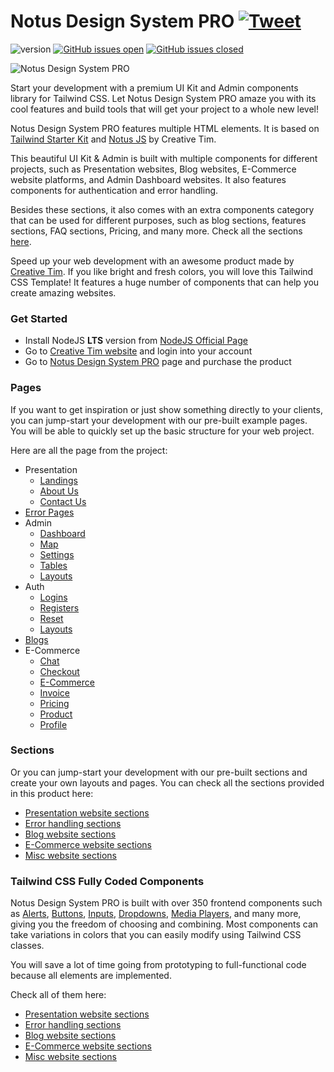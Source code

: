 
# Notus Design System PRO <a href="<<twitter-share-link>>" target="_blank">[![Tweet](https://img.shields.io/twitter/url/http/shields.io.svg?style=social&logo=twitter)](https://twitter.com/intent/tweet?url=https://www.creative-tim.com/product/notus-design-system-pro&text=Premium%20Tailwind%20CSS%20Design%20System%20by%20Creative%20Tim)


![version](https://img.shields.io/badge/version-1.0.0-blue.svg) <a href="https://github.com/creativetimofficial/ct-notus-design-system-pro/issues?q=is%3Aopen+is%3Aissue" target="_blank">![GitHub issues open](https://img.shields.io/github/issues/creativetimofficial/ct-notus-design-system-pro.svg)</a> <a href="https://github.com/creativetimofficial/ct-notus-design-system-pro/issues?q=is%3Aissue+is%3Aclosed" target="_blank">![GitHub issues closed](https://img.shields.io/github/issues-closed-raw/creativetimofficial/ct-notus-design-system-pro.svg)</a>

![Notus Design System PRO](https://raw.githubusercontent.com/creativetimofficial/public-assets/master/notus-pro-react/notus-pro-react.jpg)

Start your development with a premium UI Kit and Admin components library for Tailwind CSS. Let Notus Design System PRO amaze you with its cool features and build tools that will get your project to a whole new level!

Notus Design System PRO features multiple HTML elements. It is based on [Tailwind Starter Kit](https://www.creative-tim.com/learning-lab/tailwind-starter-kit/presentation?ref=ndsp-github-readme) and [Notus JS](https://www.creative-tim.com/product/notus-js?ref=ndsp-github-readme) by Creative Tim.

This beautiful UI Kit & Admin is built with multiple components for different projects, such as Presentation websites, Blog websites, E-Commerce website platforms, and Admin Dashboard websites. It also features components for authentication and error handling.

Besides these sections, it also comes with an extra components category that can be used for different purposes, such as blog sections, features sections, FAQ sections, Pricing, and many more. Check all the sections [here](https://demos.creative-tim.com/notus-design-system-pro/#presentation-id).

Speed up your web development with an awesome product made by [Creative Tim](https://www.creative-tim.com/). If you like bright and fresh colors, you will love this Tailwind CSS Template! It features a huge number of components that can help you create amazing websites.

### Get Started

*   Install NodeJS **LTS** version from [NodeJS Official Page](https://nodejs.org/en/)
*   Go to [Creative Tim website](https://www.creative-tim.com/) and login into your account
*   Go to [Notus Design System PRO](https://www.creative-tim.com/product/notus-design-system-pro) page and purchase the product

### Pages

If you want to get inspiration or just show something directly to your clients,
you can jump-start your development with our pre-built example pages. You will be able
to quickly set up the basic structure for your web project.

Here are all the page from the project:
- Presentation
  - [Landings](https://demos.creative-tim.com/notus-design-system-pro/presentation/pages/landing.html?ref=ndsp-readme)
  - [About Us](https://demos.creative-tim.com/notus-design-system-pro/presentation/pages/about-us.html?ref=ndsp-readme)
  - [Contact Us](https://demos.creative-tim.com/notus-design-system-pro/presentation/pages/contact-us.html?ref=ndsp-readme)
- [Error Pages](https://demos.creative-tim.com/notus-design-system-pro/error/pages.html?ref=ndsp-readme)
- Admin
  - [Dashboard](https://demos.creative-tim.com/notus-design-system-pro/admin/pages/dashboards.html?ref=ndsp-readme)
  - [Map](https://demos.creative-tim.com/notus-design-system-pro/admin/pages/maps.html?ref=ndsp-readme)
  - [Settings](https://demos.creative-tim.com/notus-design-system-pro/admin/pages/settings.html?ref=ndsp-readme)
  - [Tables](https://demos.creative-tim.com/notus-design-system-pro/admin/pages/tables.html?ref=ndsp-readme)
  - [Layouts](https://demos.creative-tim.com/notus-design-system-pro/admin/pages/layouts.html?ref=ndsp-readme)
- Auth
  - [Logins](https://demos.creative-tim.com/notus-design-system-pro/auth/pages/login.html?ref=ndsp-readme)
  - [Registers](https://demos.creative-tim.com/notus-design-system-pro/auth/pages/register.html?ref=ndsp-readme)
  - [Reset](https://demos.creative-tim.com/notus-design-system-pro/auth/pages/reset.html?ref=ndsp-readme)
  - [Layouts](https://demos.creative-tim.com/notus-design-system-pro/auth/pages/layouts.html?ref=ndsp-readme)
- [Blogs](https://demos.creative-tim.com/notus-design-system-pro/presentation/sections/blogs.html?ref=ndsp-readme)
- E-Commerce
  - [Chat](https://demos.creative-tim.com/notus-design-system-pro/ecommerce/pages/chat.html?ref=ndsp-readme)
  - [Checkout](https://demos.creative-tim.com/notus-design-system-pro/ecommerce/pages/checkout.html?ref=ndsp-readme)
  - [E-Commerce](https://demos.creative-tim.com/notus-design-system-pro/ecommerce/pages/e-commerce.html?ref=ndsp-readme)
  - [Invoice](https://demos.creative-tim.com/notus-design-system-pro/ecommerce/pages/invoice.html?ref=ndsp-readme)
  - [Pricing](https://demos.creative-tim.com/notus-design-system-pro/ecommerce/pages/pricing.html?ref=ndsp-readme)
  - [Product](https://demos.creative-tim.com/notus-design-system-pro/ecommerce/pages/product.html?ref=ndsp-readme)
  - [Profile](https://demos.creative-tim.com/notus-design-system-pro/ecommerce/pages/profile.html?ref=ndsp-readme)


### Sections

Or you can jump-start your development with our pre-built sections and create your own layouts and pages.
You can check all the sections provided in this product here:

- [Presentation website sections](https://demos.creative-tim.com/notus-design-system-pro/#presentation-id)
- [Error handling sections](https://demos.creative-tim.com/notus-design-system-pro/#error-id)
- [Blog website sections](https://demos.creative-tim.com/notus-design-system-pro/#blog-id)
- [E-Commerce website sections](https://demos.creative-tim.com/notus-design-system-pro/#e-commerce-id)
- [Misc website sections](https://demos.creative-tim.com/notus-design-system-pro/#misc-id)

### Tailwind CSS Fully Coded Components

Notus Design System PRO is built with over 350 frontend components such as [Alerts](https://demos.creative-tim.com/notus-design-system-pro/misc/components/alert.html?ref=ndsp-github-readme), [Buttons](https://demos.creative-tim.com/notus-design-system-pro/misc/components/buttons.html?ref=ndsp-github-readme), [Inputs](https://demos.creative-tim.com/notus-design-system-pro/misc/components/input.html?ref=ndsp-github-readme), [Dropdowns](https://demos.creative-tim.com/notus-design-system-pro/misc/components/dropdowns.html?ref=ndsp-github-readme), [Media Players](https://demos.creative-tim.com/notus-design-system-pro/misc/components/media.html?ref=ndsp-github-readme), and many more, giving you the freedom of choosing and combining. Most components can take variations in colors that you can easily modify using Tailwind CSS classes.

You will save a lot of time going from prototyping to full-functional code because all elements are implemented.

Check all of them here:

- [Presentation website sections](https://demos.creative-tim.com/notus-design-system-pro/#presentation-id)
- [Error handling sections](https://demos.creative-tim.com/notus-design-system-pro/#error-id)
- [Blog website sections](https://demos.creative-tim.com/notus-design-system-pro/#blog-id)
- [E-Commerce website sections](https://demos.creative-tim.com/notus-design-system-pro/#e-commerce-id)
- [Misc website sections](https://demos.creative-tim.com/notus-design-system-pro/#misc-id)
